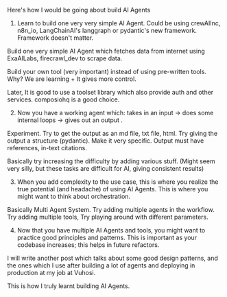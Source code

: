 Here's how I would be going about build AI Agents

1. Learn to build one very very simple AI Agent. Could be using crewAIInc, n8n_io, LangChainAI's langgraph or pydantic's new framework. Framework doesn't matter.

Build one very simple AI Agent which fetches data from internet using ExaAILabs, firecrawl_dev to scrape data.  

Build your own tool (very important) instead of using pre-written tools. Why? We are learning + It gives more control. 

Later, It is good to use a toolset library which also provide auth and other services. 
composiohq is a good choice. 

2. Now you have a working agent which:
takes in an input -> does some internal loops -> gives out an output .

Experiment. Try to get the output as an md file, txt file, html. Try giving the output a structure (pydantic). Make it very specific. Output must have references, in-text citations.

Basically try increasing the difficulty by adding various stuff. (Might seem very silly, but these tasks are difficult for AI, giving consistent results)

3. When you add complexity to the use case, this is where you realize the true potential (and headache) of using AI Agents. This is where you might want to think about orchestration. 

Basically Multi Agent System.
Try adding multiple agents in the workflow. Try adding multiple tools, Try playing around with different parameters.

4. Now that you have multiple AI Agents and tools, you might want to practice good principles and patterns. This is important as your codebase increases; this helps in future refactors.

I will write another post which talks about some good design patterns, and the ones which I use after building a lot of agents and deploying in production at my job at Vuhosi.  

This is how I truly learnt building AI Agents.